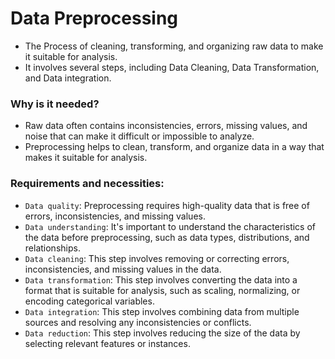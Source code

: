 # Data Preprocessing

- The Process of cleaning, transforming, and organizing raw data to make it suitable for analysis.
- It involves several steps, including Data Cleaning, Data Transformation, and Data integration.

### Why is it needed?
- Raw data often contains inconsistencies, errors, missing values, and noise that can make it difficult or impossible to analyze.
- Preprocessing helps to clean, transform, and organize data in a way that makes it suitable for analysis.

### Requirements and necessities:
- `Data quality`: Preprocessing requires high-quality data that is free of errors, inconsistencies, and missing values.
- `Data understanding`: It's important to understand the characteristics of the data before preprocessing, such as data types, distributions, and relationships.
- `Data cleaning`: This step involves removing or correcting errors, inconsistencies, and missing values in the data.
- `Data transformation`: This step involves converting the data into a format that is suitable for analysis, such as scaling, normalizing, or encoding categorical variables.
- `Data integration`: This step involves combining data from multiple sources and resolving any inconsistencies or conflicts.
- `Data reduction`: This step involves reducing the size of the data by selecting relevant features or instances.
